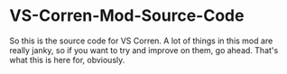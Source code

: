 # VS-Corren-Mod-Source-Code
So this is the source code for VS Corren. A lot of things in this mod are really janky, so if you want to try and improve on them, go ahead. That's what this is here for, obviously.
